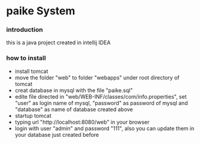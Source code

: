 # paike System

<h3>introduction</h3>
<p>this is a java project created in intellij IDEA</p>

<h3>how to install</h3>

<ul>
<li>install tomcat</li>
<li>move the folder "web" to folder "webapps" under root directory of tomcat</li>
<li>creat database in mysql with the file "paike.sql"</li>
<li>edite file directed in "web/WEB-INF/classes/com/info.properties", set "user" as login name of mysql, "password" as password of mysql and "database" as name of database created above</li>
<li>startup tomcat</li>
<li>typing url "http://localhost:8080/web" in your browser</li>
<li>login with user "admin" and password "111", also you can update them in your database just created before</li>
</ul>
